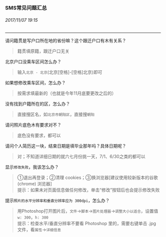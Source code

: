 ### SMS常见问题汇总
###### 2017/11/07 19:15
---

请问籍贯是写户口所在地的省份嘛？这个跟迁户口有木有关系？
> 籍贯填原籍，跟迁户口无关

北京户口没乘车区间怎么办？
> 输入`北京 - 北京`(北京[空格]-[空格]北京)即可

如果想修改乘车区间，怎么办？
> 按需求填最新的（也就是今年11月底要更改之后的）

没有找到户籍所在的区，怎么办？
> 直接搜区名，如`北京市朝阳区`，直接搜`朝阳`

请问照片底色木有要求对不？
> 底色没有要求，都可以

请问个人简历这一块，结束日期是填毕业那年吗？具体日期呢？
> 对；不知道详细日期的就六七月份挑一天，7/1、6/30之类的都可以

显示`修改失败`，我该怎么办？
> ①退出再登录；②清理 cookies；③换浏览器[建议使用较新版本的谷歌 (chrome) 浏览器]  
提示：如果未对页面信息做任何修改，单击“修改”按钮后也会提示修改失败

提示`照片的水平分辨率和垂直分辨率应为 300dpi`，怎么办？
> 用Photoshop打开图片后，`文件`->`脚本`->`图片处理器`->`调整大小以适合`，设置值`w: 300`，`h: 300`  
提示：检查水平/垂直分辨率不要看 Photoshop 里的，需要右键单击 .jpg 文件，看`属性`->`详细信息`
